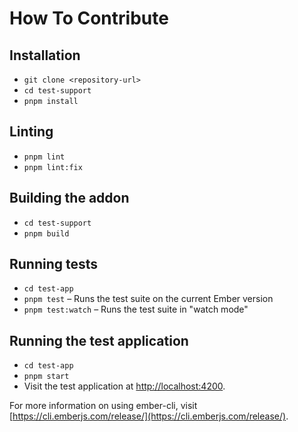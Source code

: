 # How To Contribute

## Installation

- `git clone <repository-url>`
- `cd test-support`
- `pnpm install`

## Linting

- `pnpm lint`
- `pnpm lint:fix`

## Building the addon

- `cd test-support`
- `pnpm build`

## Running tests

- `cd test-app`
- `pnpm test` – Runs the test suite on the current Ember version
- `pnpm test:watch` – Runs the test suite in "watch mode"

## Running the test application

- `cd test-app`
- `pnpm start`
- Visit the test application at [http://localhost:4200](http://localhost:4200).

For more information on using ember-cli, visit [https://cli.emberjs.com/release/](https://cli.emberjs.com/release/).
